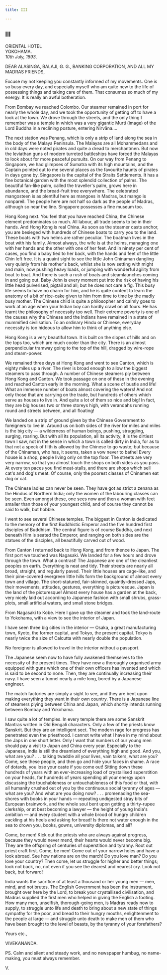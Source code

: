 ```yaml
---
title: III

---
```





  

  


## III

ORIENTAL HOTEL  
YOKOHAMA.  
*10th July, 1893*.

DEAR ALASINGA, BALAJI, G. G., BANKING CORPORATION, AND ALL MY MADRAS
FRIENDS,

Excuse my not keeping you constantly informed of my movements. One is so
busy every day, and especially myself who am quite new to the life of
possessing things and taking care of them. That consumes so much of my
energy. It is really an awful botheration.

From Bombay we reached Colombo. Our steamer remained in port for nearly
the whole day, and we took the opportunity of getting off to have a look
at the town. We drove through the streets, and the only thing I remember
was a temple in which was a very gigantic Murti (image) of the Lord
Buddha in a reclining posture, entering Nirvāna....

The next station was Penang, which is only a strip of land along the sea
in the body of the Malaya Peninsula. The Malayas are all Mohammedans and
in old days were noted pirates and quite a dread to merchantmen. But now
the leviathan guns of modern turreted battleships have forced the
Malayas to look about for more peaceful pursuits. On our way from Penang
to Singapore, we had glimpses of Sumatra with its high mountains, and
the Captain pointed out to me several places as the favourite haunts of
pirates in days gone by. Singapore is the capital of the Straits
Settlements. It has a fine botanical garden with the most splendid
collection of palms. The beautiful fan-like palm, called the traveller's
palm, grows here in abundance, and the bread-fruit tree everywhere. The
celebrated mangosteen is as plentiful here as mangoes in Madras, but
mango is nonpareil. The people here are not half so dark as the people
of Madras, although so near the line. Singapore possesses a fine museum
too.

Hong Kong next. You feel that you have reached China, the Chinese
element predominates so much. All labour, all trade seems to be in their
hands. And Hong Kong is real China. As soon as the steamer casts anchor,
you are besieged with hundreds of Chinese boats to carry you to the
land. These boats with two helms are rather peculiar. The boatman lives
in the boat with his family. Almost always, the wife is at the helms,
managing one with her hands and the other with one of her feet. And in
ninety per cent of cases, you find a baby tied to her back, with the
hands and feet of the little Chin left free. It is a quaint sight to see
the little John Chinaman dangling very quietly from his mother's back,
whilst she is now setting with might and main, now pushing heavy loads,
or jumping with wonderful agility from boat to boat. And there is such a
rush of boats and steamlaunches coming in and going out. Baby John is
every moment put into the risk of having his little head pulverised,
pigtail and all; but he does not care a fig. This busy life seems to
have no charm for him, and he is quite content to learn the anatomy of a
bit of rice-cake given to him from time to time by the madly busy
mother. The Chinese child is quite a philosopher and calmly goes to work
at an age when your Indian boy can hardly crawl on all fours. He has
learnt the philosophy of necessity too well. Their extreme poverty is
one of the causes why the Chinese and the Indians have remained in a
state of mummified civilisation. To an ordinary Hindu or Chinese,
everyday necessity is too hideous to allow him to think of anything
else.

Hong Kong is a very beautiful town. It is built on the slopes of hills
and on the tops too, which are much cooler than the city. There is an
almost perpendicular tramway going to the top of the hill, dragged by
wire-rope and steam-power.

We remained three days at Hong Kong and went to see Canton, which is
eighty miles up a river. The river is broad enough to allow the biggest
steamers to pass through. A number of Chinese steamers ply between Hong
Kong and Canton. We took passage on one of these in the evening and
reached Canton early in the morning. What a scene of bustle and life!
What an immense number of boats almost covering the waters! And not only
those that are carrying on the trade, but hundreds of others which serve
as houses to live in. And quite a lot of them so nice and big! In fact,
they are big houses two or three storeys high, with verandahs running
round and streets between, and all floating!

We landed on a strip of ground given by the Chinese Government to
foreigners to live in. Around us on both sides of the river for miles
and miles is the big city — a wilderness of human beings, pushing,
struggling, surging, roaring. But with all its population, all its
activity, it is the dirtiest town I saw, not in the sense in which a
town is called dirty in India, for as to that not a speck of filth is
allowed by the Chinese to go waste; but because of the Chinaman, who
has, it seems, taken a vow never to bathe! Every house is a shop, people
living only on the top floor. The streets are very very narrow, so that
you almost touch the shops on both sides as you pass. At every ten paces
you find meat-stalls, and there are shops which sell cat's and dog's
meat. Of course, only the poorest classes of Chinamen eat dog or cat.

The Chinese ladies can never be seen. They have got as strict a zenana
as the Hindus of Northern India; only the women of the labouring classes
can be seen. Even amongst these, one sees now and then a woman with feet
smaller than those of your youngest child, and of course they cannot be
said to walk, but hobble.

I went to see several Chinese temples. The biggest in Canton is
dedicated to the memory of the first Buddhistic Emperor and the five
hundred first disciples of Buddhism. The central figure is of course
Buddha, and next beneath Him is seated the Emperor, and ranging on both
sides are the statues of the disciples, all beautifully carved out of
wood.

From Canton I returned back to Hong Kong, and from thence to Japan. The
first port we touched was Nagasaki. We landed for a few hours and drove
through the town. What a contrast! The Japanese are one of the
cleanliest peoples on earth. Everything is neat and tidy. Their streets
are nearly all broad, straight, and regularly paved. Their little houses
are cage-like, and their pine-covered evergreen little hills form the
background of almost every town and village. The short-statured,
fair-skinned, quaintly-dressed Japs, their movements, attitudes,
gestures, everything is picturesque. Japan is the land of the
picturesque! Almost every house has a garden at the back, very nicely
laid out according to Japanese fashion with small shrubs, grass-plots,
small artificial waters, and small stone bridges.

From Nagasaki to Kobe. Here I gave up the steamer and took the
land-route to Yokohama, with a view to see the interior of Japan.

I have seen three big cities in the interior — Osaka, a great
manufacturing town, Kyoto, the former capital, and Tokyo, the present
capital. Tokyo is nearly twice the size of Calcutta with nearly double
the population.

No foreigner is allowed to travel in the interior without a passport.

The Japanese seem now to have fully awakened themselves to the necessity
of the present times. They have now a thoroughly organised army equipped
with guns which one of their own officers has invented and which is said
to be second to none. Then, they are continually increasing their navy.
I have seen a tunnel nearly a mile long, bored by a Japanese engineer.

The match factories are simply a sight to see, and they are bent upon
making everything they want in their own country. There is a Japanese
line of steamers plying between China and Japan, which shortly intends
running between Bombay and Yokohama.

I saw quite a lot of temples. In every temple there are some Sanskrit
Mantras written in Old Bengali characters. Only a few of the priests
know Sanskrit. But they are an intelligent sect. The modern rage for
progress has penetrated even the priesthood. I cannot write what I have
in my mind about the Japs in one short letter. Only I want that numbers
of our young men should pay a visit to Japan and China every year.
Especially to the Japanese, India is still the dreamland of everything
high and good. And you, what are you? . . . talking twaddle all your
lives, vain talkers, what are you? Come, see these people, and then go
and hide your faces in shame. A race of dotards, you lose your caste if
you come out! Sitting down these hundreds of years with an
ever-increasing load of crystallised superstition on your heads, for
hundreds of years spending all your energy upon discussing the
touchableness or untouchableness of this food or that, with all humanity
crushed out of you by the continuous social tyranny of ages — what are
you? And what are you doing now? . . . promenading the sea-shores with
books in your hands — repeating undigested stray bits of European
brainwork, and the whole soul bent upon getting a thirty-rupee
clerkship, or at best becoming a lawyer — the height of young India's
ambition — and every student with a whole brood of hungry children
cackling at his heels and asking for bread! Is there not water enough in
the sea to drown you, books, gowns, university diplomas, and all?

Come, be men! Kick out the priests who are always against progress,
because they would never mend, their hearts would never become big. They
are the offspring of centuries of superstition and tyranny. Root out
priest craft first. Come, be men! Come out of your narrow holes and have
a look abroad. See how nations are on the march! Do you love man? Do you
love your country? Then come, let us struggle for higher and better
things; look not back, no, not even if you see the dearest and nearest
cry. Look not back, but forward!

India wants the sacrifice of at least a thousand or her young men — men,
mind, and not brutes. The English Government has been the instrument,
brought over here by the Lord, to break your crystallised civilisation,
and Madras supplied the first men who helped in giving the English a
footing. How many men, unselfish, thorough-going men, is Madras ready
now to supply, to struggle unto life and death to bring about a new
state of things sympathy for the poor, and bread to their hungry mouths,
enlightenment to the people at large — and struggle unto death to make
men of them who have been brought to the level of beasts, by the tyranny
of your forefathers? 

Yours etc.,

VIVEKANANDA.

  
PS. Calm and silent and steady work, and no newspaper humbug, no
name-making, you must always remember.

V.


